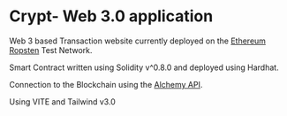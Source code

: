 # Crypt- Web 3.0 application

Web 3 based Transaction website currently deployed on the [Ethereum Ropsten](https://ropsten.etherscan.io/) Test Network.

Smart Contract written using Solidity v^0.8.0 and deployed using Hardhat.

Connection to the Blockchain using the [Alchemy API](https://www.alchemy.com/).

Using VITE and Tailwind v3.0
